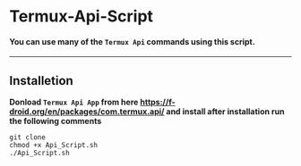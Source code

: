 # Termux-Api-Script
#### You can use many of the `Termux Api` commands using this script.
------
## Installetion
**Donload `Termux Api App` from here https://f-droid.org/en/packages/com.termux.api/ and install after installation run the following comments**
```
git clone
chmod +x Api_Script.sh
./Api_Script.sh
```

